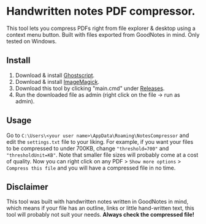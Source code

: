 # Handwritten notes PDF compressor.
This tool lets you compress PDFs right from file explorer & desktop using a context menu button. Built with files exported from GoodNotes in mind. Only tested on Windows.

## Install
1) Download & install [Ghostscript](https://ghostscript.com/releases/gsdnld.html).
2) Download & install [ImageMagick](https://imagemagick.org/script/download.php).
3) Download this tool by clicking "main.cmd" under [Releases](https://github.com/ksor-io/handwritten-notes-pdf-compressor/releases).
4) Run the downloaded file as admin (right click on the file -> run as admin).

## Usage
Go to `C:\Users\<your user name>\AppData\Roaming\NotesCompressor` and edit the `settings.txt` file to your liking. For example, if you want your files to be compressed to under 700KB, change `"threshold=700"` and `"thresholdUnit=KB"`. Note that smaller file sizes will probably come at a cost of quality.
Now you can right click on any PDF > `Show more options` > `Compress this file` and you will have a compressed file in no time.

## Disclaimer
This tool was built with handwritten notes written in GoodNotes in mind, which means if your file has an outline, links or little hand-written text, this tool will probably not suit your needs. **Always check the compressed file!**
